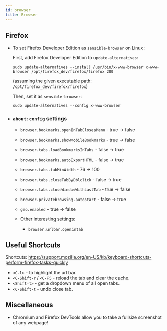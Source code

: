 ```yaml
---
id: browser
title: Browser
---
```


## Firefox

- To set Firefox Developer Edition as `sensible-browser` on Linux:

    First, add Firefox Developer Edition to `update-alternatives`:

    ```
    sudo update-alternatives --install /usr/bin/x-www-browser x-www-browser /opt/firefox_dev/firefox/firefox 200
    ```

    (assuming the given executable path: `/opt/firefox_dev/firefox/firefox`)

    Then, set it as `sensible-browser`:

    ```
    sudo update-alternatives --config x-www-browser
    ```

- ### `about:config` settings

    - `browser.bookmarks.openInTabClosesMenu` - true -> false
    - `browser.bookmarks.showMobileBookmarks` - true -> false
    - `browser.tabs.loadBookmarksInTabs` - false -> true
    - `browser.bookmarks.autoExportHTML` - false -> true
    - `browser.tabs.tabMinWidth` - 76 -> 100
    - `browser.tabs.closeTabByDblclick` - false -> true
    - `browser.tabs.closeWindowWithLastTab` - true -> false
    - `browser.privatebrowsing.autostart` - false -> true
    - `geo.enabled` - true -> false

    - Other interesting settings:
      - `browser.urlbar.openintab`


## Useful Shortcuts
Shortcuts:
https://support.mozilla.org/en-US/kb/keyboard-shortcuts-perform-firefox-tasks-quickly

- `<C-l>` - to highlight the url bar.
- `<C-Shift-r` / `<C-F5` - reload the tab and clear the cache.
- `<Shift-t>` - get a dropdown menu of all open tabs.
- `<C-Shift-t` - undo close tab.


## Miscellaneous

- Chromium and Firefox DevTools allow you to take a fullsize screenshot of any webpage!
